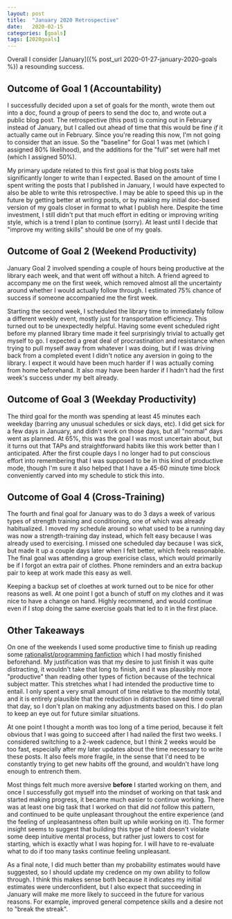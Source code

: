 ```yaml
---
layout: post
title:  "January 2020 Retrospective"
date:   2020-02-15
categories: [goals]
tags: [2020goals]
---
```


Overall I consider [January]({% post_url 2020-01-27-january-2020-goals %}) a resounding success.

## Outcome of Goal 1 (Accountability)
I successfully
decided upon a set of goals for the month, wrote them out into a doc, found
a group of peers to send the doc to, and wrote out a public blog post. The
retrospective (this post) is coming out in February instead of January, but
I called out ahead of time that this would be fine _if_ it actually came out
in February. Since you're reading this now, I'm not going to consider that an
issue. So the "baseline" for Goal 1 was met (which I assigned 80% likelihood),
and the additions for the "full" set were half met (which I assigned 50%).

My primary update related to this first goal is that blog posts take significantly
longer to write than I expected. Based on the amount of time I spent writing the
posts that I published in January, I would have expected to also be able to write
this retrospective. I may be able to speed this up in the future by getting
better at writing posts, or by making my initial doc-based version of my goals
closer in format to what I publish here. Despite the time investment, I still
didn't put that much effort in editing or improving writing style, which is a
trend I plan to continue (sorry). At least until I decide that "improve my
writing skills" should be one of my goals.

## Outcome of Goal 2 (Weekend Productivity)
January Goal 2 involved spending a couple of hours being productive at the
library each week, and that went off without a hitch. A friend agreed to
accompany me on the first week, which removed almost all the uncertainty around
whether I would actually follow through. I estimated 75% chance of success if
someone accompanied me the first week.

Starting the second week, I scheduled
the library time to immediately follow a different weekly event, mostly just
for transportation efficiency. This turned out to be unexpectedly helpful.
Having some event scheduled right before my planned library time made it feel
surprisingly trivial to actually get myself to go. I expected a great deal of
procrastination and resistance when trying to pull myself away from whatever I
was doing, but if I was driving back from a completed event
I didn't notice any aversion in going to the library.
I expect it would have been much harder if I was actually coming from home
beforehand. It also may have been harder if I hadn't had the first week's
success under my belt already.

## Outcome of Goal 3 (Weekday Productivity)
The third goal for the month was spending at least 45 minutes each weekday
(barring any unusual schedules or sick days, etc). I did get sick for a few days
in January, and didn't work on those days, but all "normal" days went as planned.
At 65%, this was the goal I was most uncertain about, but it turns out that TAPs
and straightforward habits like this work better than I anticipated. After the
first couple days I no longer had to put conscious effort into remembering that
I was supposed to be in this kind of productive mode, though I'm sure it also
helped that I have a 45-60 minute time block conveniently carved into my schedule
to stick this into.

## Outcome of Goal 4 (Cross-Training)
The fourth and final goal for January was to do 3 days a week of various types
of strength training and conditioning, one of which was already habitualized.
I moved my schedule around so what used to be a running day was now a
strength-training day instead, which felt easy because I was already used to
exercising. I missed one scheduled day because I was sick, but made it up a
couple days later when I felt better, which feels reasonable. The final goal was
attending a group exericise class, which would primarily be if I forgot an extra
pair of clothes. Phone reminders and an extra backup pair to keep at work made
this easy as well.

Keeping a backup set of cloethes at work turned out to be nice for other reasons
as well. At one point I got a bunch of stuff on my clothes and it was nice
to have a change on hand. Highly recommend, and would continue even if I stop
doing the same exercise goals that led to it in the first place.

## Other Takeaways
On one of the weekends I used some productive time to finish up reading some
[rationalist/programming fanfiction](https://archiveofourown.org/works/22394524)
which I had mostly finished beforehand. My justification was that my desire to
just finish it was quite distracting, it wouldn't take that long to finish, and
it was plausibly more "productive" than reading other types of fiction because
of the technical subject matter. This stretches what I had intended the productive
time to entail. I only spent a very small amount of time relative to the monthly total,
and it is entirely plausible that the reduction in distraction saved time overall
that day, so I don't plan on making any adjustments based on this. I do plan to
keep an eye out for future similar situations.

At one point I thought a month was too long of a time period, because it felt
obvious that I was going to succeed after I had nailed the first two weeks.
I considered switching to a 2-week cadence, but
I think 2 weeks would be too fast, especially after my later updates about the
time necessary to write these posts.
It also feels more fragile, in the sense that I'd need to be constantly trying
to get new habits off the ground, and wouldn't have long enough to entrench them.

Most things felt much more aversive **before** I started working on them, and
once I successfully got myself into the mindset of working on that task and
started making progress, it became much easier to continue working. There was
at least one big task that I worked on that did _not_ follow this pattern, and
continued to be quite unpleasant throughout the entire experience (and the
feeling of unpleasantness often built up while working on it). The former
insight seems to suggest that building this type of habit doesn't violate some
deep intuitive mental process, but rather just lowers to cost for starting, which
is exactly what I was hoping for.
I will have to re-evaluate what to do if too many tasks continue feeling
unpleasant.

As a final note,
I did much better than my probability estimates would have suggested, so I
should update my credence on my own ability to follow through. I think this
makes sense both because it indicates my initial estimates were underconfident,
but I also expect that succeeding in January will make me more likely to
succeed in the future for various reasons. For example, improved general
competence skills and a desire not to "break the streak".
